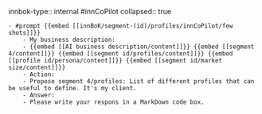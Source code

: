 innbok-type:: internal
#innCoPilot
collapsed:: true

	- #prompt {{embed [[innBoK/segment-(id)/profiles/innCoPilot/few shots]]}}
		- My business description:
		- {{embed [[AI business description/content]]}} {{embed [[segment 4/content]]}} {{embed [[segment id/profiles/content]]}} {{embed [[profile id/persona/content]]}} {{embed [[segment id/market size/content]]}}
		- Action:
		- Propose segment 4/profiles: List of different profiles that can be useful to define. It's my client.
		- Answer:
		- Please write your respons in a MarkDown code box.